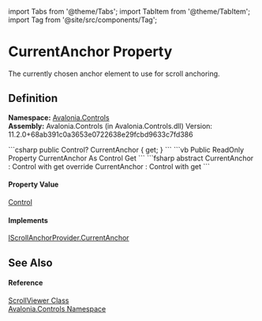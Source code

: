 import Tabs from '@theme/Tabs'; 
import TabItem from '@theme/TabItem'; 
import Tag from '@site/src/components/Tag'; 

# CurrentAnchor Property


The currently chosen anchor element to use for scroll anchoring.



## Definition
**Namespace:** <a href="N_Avalonia_Controls">Avalonia.Controls</a>  
**Assembly:** Avalonia.Controls (in Avalonia.Controls.dll) Version: 11.2.0+68ab391c0a3653e0722638e29fcbd9633c7fd386

<Tabs groupId="api-code-preview">
<TabItem value="csharp" label="C#">
```csharp
public Control? CurrentAnchor { get; }
```
</TabItem>
<TabItem value="vb" label="VB">
```vb
Public ReadOnly Property CurrentAnchor As Control
	Get
```
</TabItem>
<TabItem value="fsharp" label="F#">
```fsharp
abstract CurrentAnchor : Control with get
override CurrentAnchor : Control with get
```
</TabItem>
</Tabs>



#### Property Value
<a href="T_Avalonia_Controls_Control">Control</a>

#### Implements
<a href="P_Avalonia_Controls_IScrollAnchorProvider_CurrentAnchor">IScrollAnchorProvider.CurrentAnchor</a>  


## See Also


#### Reference
<a href="T_Avalonia_Controls_ScrollViewer">ScrollViewer Class</a>  
<a href="N_Avalonia_Controls">Avalonia.Controls Namespace</a>  
